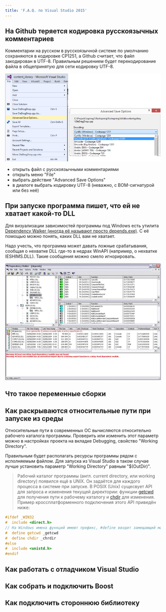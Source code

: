 ```yaml
---
title: 'F.A.Q. по Visual Studio 2015'
---
```


## На Github теряется кодировка русскоязычных комментариев

Комментарии на русском в русскоязычной системе по умолчанию сохраняются в кодировке CP1251, а Github считает, что файл закодирован в UTF-8. Правильным решением будет перекодирование файла в общепринятую для сети кодировку UTF-8.

![Скриншот](img/save-file-as-utf8.png)

- открыть файл с русскоязычными комментариями
- открыть меню "File"
- выбрать действие "Advanced Save Options"
- в диалоге выбрать кодировку UTF-8 (неважно, с BOM-сигнатурой или без неё)

## При запуске программа пишет, что ей не хватает какой-то DLL

Для визуализации зависимостей программы под Windows есть утилита [Dependency Walker (иногда её называют просто depends.exe)](http://www.dependencywalker.com/). С её помощью можно понять, каких DLL вам не хватает.

Надо учесть, что программа может давать ложные срабатывания, сообщая о нехватке DLL где-то в недрах WinAPI (например, о нехватке IESHIMS.DLL). Такие сообщения можно смело игнорировать.

![Скриншот](img/dependency-walker-4.jpg)

## Что такое переменные сборки

## Как раскрываются относительные пути при запуске из среды

Относительные пути в современных ОС вычисляются относительно рабочего каталога программы. Проверить или изменить этот параметр можно в настройках проекта на вкладке Debugging, свойство "Working Directory".

Правильным будет располагать ресурсы программы рядом с исполняемым файлом. Для запуска из Visual Studio в таком случае лучше установить параметр "Working Directory" равным "$(OutDir)".

> Рабочий каталог программы (англ. current directory, или working directory) появился ещё в UNIX. Он задаётся для каждого процесса в системе при запуске. В POSIX (Unix) сущесвует API для запроса и изменения текущей директории: функции [getcwd](http://www.opennet.ru/man.shtml?topic=getcwd&category=3&russian=0) для получения пути к рабочему каталогу и [chdir](http://www.opennet.ru/man.shtml?topic=chdir&category=2&russian=0) для изменения. Пример кроссплатформенного подключения этого API приведён ниже:

```cpp
#ifdef _WIN32
#  include <direct.h>
// На Windows имена функций имеют префикс, #define вводит замещающий макрос.
#  define getcwd _getcwd
#  define chdir _chrdir
#else
#  include <unistd.h>
#endif
```

## Как работать с отладчиком Visual Studio

## Как собрать и подключить Boost

## Как подключить стороннюю библиотеку
